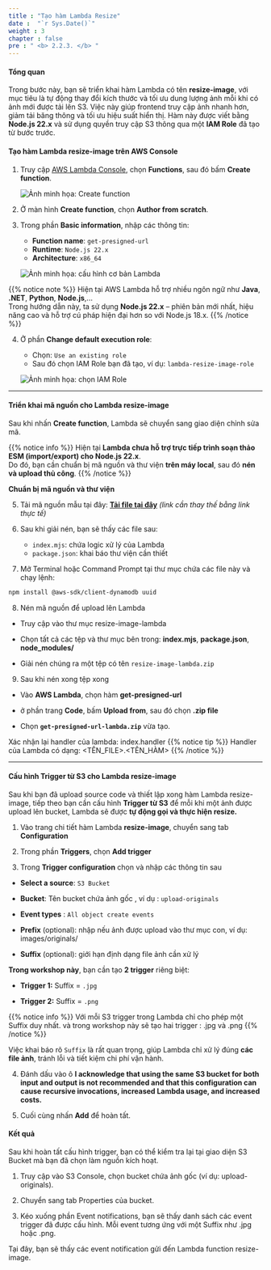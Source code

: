 ```yaml
---
title : "Tạo hàm Lambda Resize"
date :  "`r Sys.Date()`" 
weight : 3
chapter : false
pre : " <b> 2.2.3. </b> "
---
```



#### Tổng quan

Trong bước này, bạn sẽ triển khai hàm Lambda có tên **resize-image**, với mục tiêu là tự động thay đổi kích thước và tối ưu dung lượng ảnh mỗi khi có ảnh mới được tải lên S3. Việc này giúp frontend truy cập ảnh nhanh hơn, giảm tải băng thông và tối ưu hiệu suất hiển thị.
Hàm này được viết bằng **Node.js 22.x** và sử dụng quyền truy cập S3 thông qua một **IAM Role** đã tạo từ bước trước.

#### Tạo hàm Lambda resize-image trên AWS Console

1. Truy cập [AWS Lambda Console](https://console.aws.amazon.com/lambda/home), chọn **Functions**, sau đó bấm **Create function**.

   ![Ảnh minh họa: Create function](images/lambda-create-button.png)

2. Ở màn hình **Create function**, chọn **Author from scratch**.

3. Trong phần **Basic information**, nhập các thông tin:

   - **Function name**: `get-presigned-url`
   - **Runtime**: `Node.js 22.x`
   - **Architecture**: `x86_64`

   ![Ảnh minh họa: cấu hình cơ bản Lambda](images/lambda-basic-info.png)

{{% notice note %}}
Hiện tại AWS Lambda hỗ trợ nhiều ngôn ngữ như **Java**, **.NET**, **Python**, **Node.js**,...  
Trong hướng dẫn này, ta sử dụng **Node.js 22.x** – phiên bản mới nhất, hiệu năng cao và hỗ trợ cú pháp hiện đại hơn so với Node.js 18.x.
{{% /notice %}}

4. Ở phần **Change default execution role**:

   - Chọn: `Use an existing role`
   - Sau đó chọn IAM Role bạn đã tạo, ví dụ: `lambda-resize-image-role`

   ![Ảnh minh họa: chọn IAM Role](images/lambda-select-role.png)

---

#### Triển khai mã nguồn cho Lambda resize-image

Sau khi nhấn **Create function**, Lambda sẽ chuyển sang giao diện chỉnh sửa mã.

{{% notice info %}}
Hiện tại **Lambda chưa hỗ trợ trực tiếp trình soạn thảo ESM (import/export) cho Node.js 22.x**.  
Do đó, bạn cần chuẩn bị mã nguồn và thư viện **trên máy local**, sau đó **nén và upload thủ công**.
{{% /notice %}}

**Chuẩn bị mã nguồn và thư viện**

5. Tải mã nguồn mẫu tại đây: **[Tải file tại đây](#)** *(link cần thay thế bằng link thực tế)*

6. Sau khi giải nén, bạn sẽ thấy các file sau:

   - `index.mjs`: chứa logic xử lý của Lambda
   - `package.json`: khai báo thư viện cần thiết

7. Mở Terminal hoặc Command Prompt tại thư mục chứa các file này và chạy lệnh:

```bash
npm install @aws-sdk/client-dynamodb uuid
```

8. Nén mã nguồn để upload lên Lambda
- Truy cập vào thư mục resize-image-lambda

- Chọn tất cả các tệp và thư mục bên trong: **index.mjs**,  **package.json**, **node_modules/**

- Giải nén chúng ra một tệp có tên `resize-image-lambda.zip`

9. Sau khi nén xong tệp xong

- Vào **AWS Lambda**,  chọn hàm **get-presigned-url**

- ở phần trang **Code**, bấm **Upload from**, sau đó chọn **.zip file**

- Chọn **`get-presigned-url-lambda.zip`** vừa tạo.

Xác nhận lại handler của lambda: index.handler 
{{% notice tip %}}
Handler của Lambda có dạng: <TÊN_FILE>.<TÊN_HÀM>
{{% /notice %}}

---

#### Cấu hình Trigger từ S3 cho Lambda resize-image

Sau khi bạn đã upload source code và thiết lập xong hàm Lambda resize-image, tiếp theo bạn cần cấu hình **Trigger từ S3** để mỗi khi một ảnh được upload lên bucket, Lambda sẽ được **tự động gọi và thực hiện resize.**

1. Vào trang chi tiết hàm Lambda **resize-image**, chuyển sang tab **Configuration**

2. Trong phần **Triggers**, chọn **Add trigger**

3. Trong **Trigger configuration** chọn và nhập các thông tin sau

- **Select a source**:  `S3 Bucket`

- **Bucket**: Tên bucket chứa ảnh gốc , ví dụ : `upload-originals`

- **Event types** : `All object create events`

- **Prefix** (optional): nhập nếu ảnh được upload vào thư mục con, ví dụ: images/originals/

- **Suffix** (optional): giới hạn định dạng file ảnh cần xử lý

**Trong workshop này**, bạn cần tạo **2 trigger** riêng biệt:

- **Trigger 1:** Suffix = `.jpg`

- **Trigger 2:** Suffix = `.png`

{{% notice info %}}
Với mỗi S3 trigger trong Lambda chỉ cho phép một Suffix duy nhất. và trong workshop này sẽ tạo hai trigger : .jpg và .png
{{% /notice %}}

Việc khai báo rõ `Suffix` là rất quan trọng, giúp Lambda chỉ xử lý đúng **các file ảnh**, tránh lỗi và tiết kiệm chi phí vận hành.

4. Đánh dấu vào ô  **I acknowledge that using the same S3 bucket for both input and output is not recommended and that this configuration can cause recursive invocations, increased Lambda usage, and increased costs.**

5. Cuối cùng nhấn **Add** để hoàn tất.


#### Kết quả

Sau khi hoàn tất cấu hình trigger, bạn có thể kiểm tra lại tại giao diện S3 Bucket mà bạn đã chọn làm nguồn kích hoạt.

1. Truy cập vào S3 Console, chọn bucket chứa ảnh gốc (ví dụ: upload-originals).

2. Chuyển sang tab Properties của bucket.

3. Kéo xuống phần Event notifications, bạn sẽ thấy danh sách các event trigger đã được cấu hình. Mỗi event tương ứng với một Suffix như .jpg hoặc .png.

Tại đây, bạn sẽ thấy các event notification gửi đến Lambda function resize-image.
